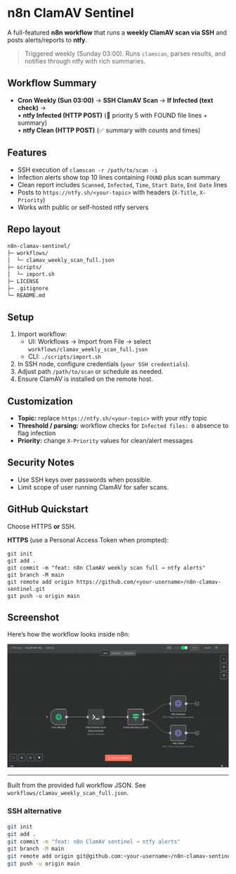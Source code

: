 # n8n ClamAV Sentinel

A full-featured **n8n workflow** that runs a **weekly ClamAV scan via SSH** and posts alerts/reports to **ntfy**.

> Triggered weekly (Sunday 03:00). Runs `clamscan`, parses results, and notifies through ntfy with rich summaries.

## Workflow Summary

- **Cron Weekly (Sun 03:00)** → **SSH ClamAV Scan** → **If Infected (text check)** →  
  • **ntfy Infected (HTTP POST)** (🚨 priority 5 with FOUND file lines + summary)  
  • **ntfy Clean (HTTP POST)** (✅ summary with counts and times)

## Features

- SSH execution of `clamscan -r /path/to/scan -i`  
- Infection alerts show top 10 lines containing `FOUND` plus scan summary  
- Clean report includes `Scanned`, `Infected`, `Time`, `Start Date`, `End Date` lines  
- Posts to `https://ntfy.sh/<your-topic>` with headers (`X-Title`, `X-Priority`)  
- Works with public or self-hosted ntfy servers

## Repo layout

```
n8n-clamav-sentinel/
├─ workflows/
│  └─ clamav_weekly_scan_full.json
├─ scripts/
│  └─ import.sh
├─ LICENSE
├─ .gitignore
└─ README.md
```

## Setup

1. Import workflow:
   - UI: Workflows → Import from File → select `workflows/clamav_weekly_scan_full.json`
   - CLI: `./scripts/import.sh`
2. In SSH node, configure credentials (`your SSH credentials`).
3. Adjust path `/path/to/scan` or schedule as needed.
4. Ensure ClamAV is installed on the remote host.

## Customization

- **Topic:** replace `https://ntfy.sh/<your-topic>` with your ntfy topic  
- **Threshold / parsing:** workflow checks for `Infected files: 0` absence to flag infection  
- **Priority:** change `X-Priority` values for clean/alert messages

## Security Notes

- Use SSH keys over passwords when possible.  
- Limit scope of user running ClamAV for safer scans.

## GitHub Quickstart

Choose HTTPS **or** SSH.

**HTTPS** (use a Personal Access Token when prompted):
```bashbash
git init
git add .
git commit -m "feat: n8n ClamAV weekly scan full → ntfy alerts"
git branch -M main
git remote add origin https://github.com/<your-username>/n8n-clamav-sentinel.git
git push -u origin main
```

## Screenshot

Here’s how the workflow looks inside n8n:

![ClamAV Workflow](docs/workflow.png)

---

Built from the provided full workflow JSON. See `workflows/clamav_weekly_scan_full.json`.

### SSH alternative
```bash
git init
git add .
git commit -m "feat: n8n ClamAV sentinel → ntfy alerts"
git branch -M main
git remote add origin git@github.com:<your-username>/n8n-clamav-sentinel.git
git push -u origin main
```
